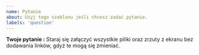 ```yaml
---
name: Pytanie
about: Użyj tego szablonu jeśli chcesz zadać pytanie.
labels: 'question'
---
```


**Twoje pytanie :** Staraj się załączyć wszystkie piliki oraz zrzuty z ekranu bez dodawania linków, gdyż te mogą się zmieniać.
